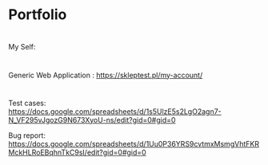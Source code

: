 # Portfolio
#
My Self:

#
Generic Web Application : https://skleptest.pl/my-account/
#
Test cases: https://docs.google.com/spreadsheets/d/1s5UlzE5s2LgO2agn7-N_VF295vJgozG9N673XyoU-ns/edit?gid=0#gid=0

Bug report: https://docs.google.com/spreadsheets/d/1Uu0P36YRS9cvtmxMsmgVhtFKRMckHLRoEBqhnTkC9sI/edit?gid=0#gid=0
